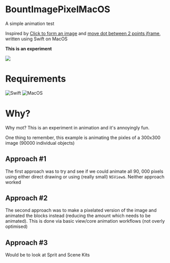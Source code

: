 # BountImagePixelMacOS

A simple animation test

Inspired by [Click to form an image](https://codepen.io/allanpope/pen/LVWYYd) and [move dot between 2 points jframe](https://stackoverflow.com/questions/70718553/move-dot-between-2-points-jframe/70718933#70718933), written using Swift on MacOS

**This is an experiment**

<img src="Bouncy01.gif">

# Requirements

![Swift](https://img.shields.io/badge/Swift-5.5-orange) ![MacOS](https://img.shields.io/badge/MacOS-11.3-orange)

# Why?

Why mot?  This is an experiment in animation and it's annoyingly fun.

One thing to remember, this example is animating the pixles of a 300x300 image (90000 individual objects)

## Approach #1

The first approach was to try and see if we could animate all 90, 000 pixels using either direct drawing or using (really small) `NSView`s.  Neither approach worked

## Approach #2

The second approach was to make a pixelated version of the image and animated the blocks instead (reducing the amount which needs to be animated).  This is done via basic view/core animation workflows (not overly optimised)

## Approach #3

Would be to look at Sprit and Scene Kits
